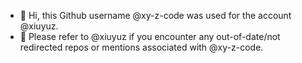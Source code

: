 - 👋 Hi, this Github username @xy-z-code was used for the account @xiuyuz. 
- 👀 Please refer to @xiuyuz if you encounter any out-of-date/not redirected repos or mentions associated with @xy-z-code.

<!---
xy-z-code/xy-z-code is a ✨ special ✨ repository because its `README.md` (this file) appears on your GitHub profile.
You can click the Preview link to take a look at your changes.
--->
